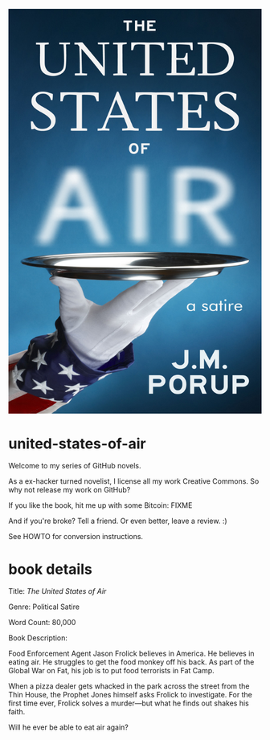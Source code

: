 ![The United States of Air: a Satire cover](the-united-states-of-air-cover.jpg)

united-states-of-air
====================

Welcome to my series of GitHub novels.

As a ex-hacker turned novelist, I license all my work Creative Commons. So why not release my work on GitHub?

If you like the book, hit me up with some Bitcoin: FIXME

And if you're broke? Tell a friend. Or even better, leave a review. :)

See HOWTO for conversion instructions.


book details
============

Title: *The United States of Air*

Genre: Political Satire

Word Count: 80,000

Book Description:

Food Enforcement Agent Jason Frolick believes in America. He believes in eating air. He struggles to get the food monkey off his back. As part of the Global War on Fat, his job is to put food terrorists in Fat Camp.

When a pizza dealer gets whacked in the park across the street from the Thin House, the Prophet Jones himself asks Frolick to investigate. For the first time ever, Frolick solves a murder—but what he finds out shakes his faith.

Will he ever be able to eat air again?
